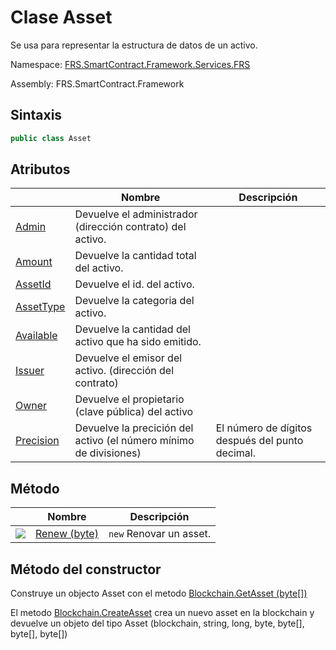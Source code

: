 # Clase Asset

Se usa para representar la estructura de datos de un activo.

Namespace: [FRS.SmartContract.Framework.Services.FRS](../FRS.md)

Assembly: FRS.SmartContract.Framework

## Sintaxis

```c#
public class Asset
```

## Atributos

| | Nombre | Descripción |
| ---------------------------------------- | ------------------------------- | ------------------------------------- |
[Admin](Asset/Admin.md) | Devuelve el administrador (dirección contrato) del activo. |
|[Amount](Asset/Amount.md) | Devuelve la cantidad total del activo. |
[AssetId](Asset/AssetId.md) | Devuelve el id. del activo. |
[AssetType](Asset/AssetType.md) | Devuelve la categoria del activo. |
[Available](Asset/Available.md) | Devuelve la cantidad del activo que ha sido emitido.|
[Issuer](Asset/Issuer.md) | Devuelve el emisor del activo. (dirección del contrato) |
[Owner](Asset/Owner.md) | Devuelve el propietario (clave pública) del activo | 
[Precision](Asset/Precision.md) | Devuelve la precición del activo (el número mínimo de divisiones)| El número de dígitos después del punto decimal.

## Método

|  | Nombre | Descripción |
| ---------------------------------------- | ----------------------------- | ----------- |
|![](https://i-msdn.sec.s-msft.com/dynimg/IC91302.jpeg) | [Renew (byte)](Asset/Renew.md) | `new` Renovar un asset. |

## Método del constructor

Construye un objecto Asset con el metodo [Blockchain.GetAsset (byte[])](Blockchain/GetAsset.md)

El metodo [Blockchain.CreateAsset](Blockchain/CreateAsset.md) crea un nuevo asset en la blockchain y devuelve un objeto
del tipo Asset (blockchain, string, long, byte, byte[], byte[], byte[])
